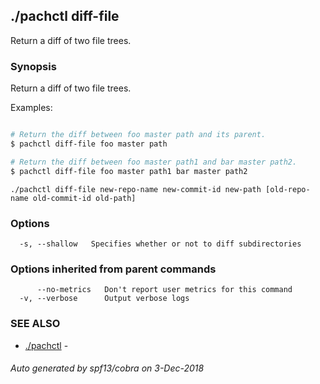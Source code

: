 ## ./pachctl diff-file

Return a diff of two file trees.

### Synopsis


Return a diff of two file trees.

Examples:

```sh

# Return the diff between foo master path and its parent.
$ pachctl diff-file foo master path

# Return the diff between foo master path1 and bar master path2.
$ pachctl diff-file foo master path1 bar master path2

```

```
./pachctl diff-file new-repo-name new-commit-id new-path [old-repo-name old-commit-id old-path]
```

### Options

```
  -s, --shallow   Specifies whether or not to diff subdirectories
```

### Options inherited from parent commands

```
      --no-metrics   Don't report user metrics for this command
  -v, --verbose      Output verbose logs
```

### SEE ALSO
* [./pachctl](./pachctl.md)	 - 

###### Auto generated by spf13/cobra on 3-Dec-2018
